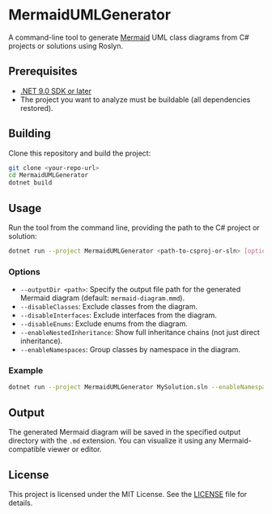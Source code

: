 # MermaidUMLGenerator

A command-line tool to generate [Mermaid](https://mermaid-js.github.io/) UML class diagrams from C# projects or solutions using Roslyn.

## Prerequisites

- [.NET 9.0 SDK or later](https://dotnet.microsoft.com/download)
- The project you want to analyze must be buildable (all dependencies restored).

## Building

Clone this repository and build the project:

```sh
git clone <your-repo-url>
cd MermaidUMLGenerator
dotnet build
```

## Usage
Run the tool from the command line, providing the path to the C# project or solution:

```sh   
dotnet run --project MermaidUMLGenerator <path-to-csproj-or-sln> [options]
```

### Options
- `--outputDir <path>`: Specify the output file path for the generated Mermaid diagram (default: `mermaid-diagram.mmd`).
- `--disableClasses`: Exclude classes from the diagram.
- `--disableInterfaces`: Exclude interfaces from the diagram.
- `--disableEnums`: Exclude enums from the diagram.
- `--enableNestedInheritance`: Show full inheritance chains (not just direct inheritance).
- `--enableNamespaces`: Group classes by namespace in the diagram.
  
### Example

```sh
dotnet run --project MermaidUMLGenerator MySolution.sln --enableNamespaces --outputDir diagrams
```

## Output
The generated Mermaid diagram will be saved in the specified output directory with the `.md` extension. You can visualize it using any Mermaid-compatible viewer or editor.

## License
This project is licensed under the MIT License. See the [LICENSE](LICENSE) file for details.